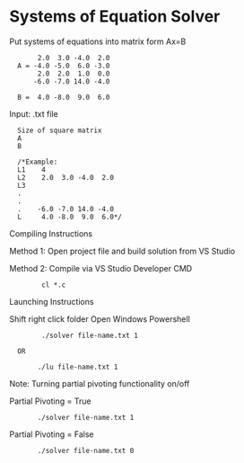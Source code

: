 # Systems of Equation Solver
Put systems of equations into matrix form Ax=B

           2.0  3.0 -4.0  2.0
      A = -4.0 -5.0  6.0 -3.0
           2.0  2.0  1.0  0.0
          -6.0 -7.0 14.0 -4.0
       
      B =  4.0 -8.0  9.0  6.0

Input: .txt file

      Size of square matrix 
      A
      B
      
      /*Example:      
      L1    4 
      L2    2.0  3.0 -4.0  2.0
      L3    
      .
      .
      .    -6.0 -7.0 14.0 -4.0
      L     4.0 -8.0  9.0  6.0*/
      
      
      
Compiling Instructions 

Method 1:
Open project file and build solution from VS Studio

Method 2: 
Compile via VS Studio Developer CMD 

            cl *.c 
     
Launching Instructions
      
Shift right click folder 
Open Windows Powershell
            
            ./solver file-name.txt 1
            
      OR
      
           ./lu file-name.txt 1 

Note: Turning partial pivoting functionality on/off 
           
Partial Pivoting = True 
      
           ./solver file-name.txt 1
           
Partial Pivoting = False 
      
           ./solver file-name.txt 0
           
           
           
           
             



